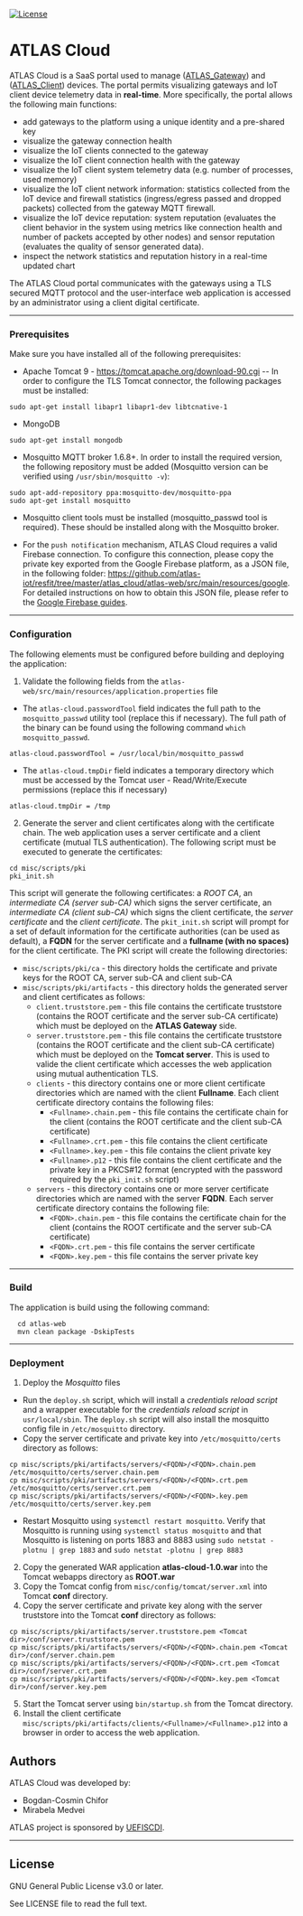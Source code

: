 [![License](https://img.shields.io/badge/license-GPL%20v3.0%20or%20later-brightgreen.svg)](https://github.com/atlas-iot/resfit/blob/master/atlas_cloud/LICENSE)

# ATLAS Cloud
ATLAS Cloud is a SaaS portal used to manage ([ATLAS_Gateway]) and ([ATLAS_Client]) devices. The portal permits visualizing gateways and IoT client device telemetry data in **real-time**. More specifically, the portal allows the following main functions:
* add gateways to the platform using a unique identity and a pre-shared key
* visualize the gateway connection health
* visualize the IoT clients connected to the gateway
* visualize the IoT client connection health with the gateway
* visualize the IoT client system telemetry data (e.g. number of processes, used memory)
* visualize the IoT client network information: statistics collected from the IoT device and firewall statistics (ingress/egress passed and dropped packets) collected from the gateway MQTT firewall. 
* visualize the IoT device reputation: system reputation (evaluates the client behavior in the system using metrics like connection health and number of packets accepted by other nodes) and sensor reputation (evaluates the quality of sensor generated data).
* inspect the network statistics and reputation history in a real-time updated chart

The ATLAS Cloud portal communicates with the gateways using a TLS secured MQTT protocol and the user-interface web application is accessed by an administrator using a client digital certificate.

---

### Prerequisites
 Make sure you have installed all of the following prerequisites:
 - Apache Tomcat 9 - https://tomcat.apache.org/download-90.cgi
 -- In order to configure the TLS Tomcat connector, the following packages must be installed:
```
sudo apt-get install libapr1 libapr1-dev libtcnative-1
```

 - MongoDB
```
sudo apt-get install mongodb
```
 - Mosquitto MQTT broker 1.6.8+. In order to install the required version, the following repository must be added (Mosquitto version can be verified using `/usr/sbin/mosquitto -v`):
```
sudo apt-add-repository ppa:mosquitto-dev/mosquitto-ppa
sudo apt-get install mosquitto
```
- Mosquitto client tools must be installed (mosquitto_passwd tool is required). These should be installed along with the Mosquitto broker.

- For the `push notification` mechanism, ATLAS Cloud requires a valid Firebase connection. To configure this connection, please copy the private key exported from the Google Firebase platform, as a JSON file, in the following folder: https://github.com/atlas-iot/resfit/tree/master/atlas_cloud/atlas-web/src/main/resources/google. For detailed instructions on how to obtain this JSON file, please refer to the [Google Firebase guides].

---

### Configuration
 The following elements must be configured before building and deploying the application:
1. Validate the following fields from the `atlas-web/src/main/resources/application.properties` file
 - The `atlas-cloud.passwordTool` field indicates the full path to the `mosquitto_passwd` utility tool (replace this if necessary). The full path of the binary can be found using the following command `which mosquitto_passwd`.
```
atlas-cloud.passwordTool = /usr/local/bin/mosquitto_passwd
```
 - The `atlas-cloud.tmpDir` field indicates a temporary directory which must be accessed by the Tomcat user - Read/Write/Execute permissions (replace this if necessary)
```
atlas-cloud.tmpDir = /tmp
```
2. Generate the server and client certificates along with the certificate chain. The web application uses a server certificate and a client certificate (mutual TLS authentication).
The following script must be executed to generate the certificates:
```
cd misc/scripts/pki
pki_init.sh
```
This script will generate the following certificates: a *ROOT CA*, an *intermediate CA (server sub-CA)* which signs the server certificate, an *intermediate CA (client sub-CA)* which signs the client certificate, the *server certificate* and the *client certificate*.
The `pkit_init.sh` script will prompt for a set of default information for the certificate authorities (can be used as default), a **FQDN** for the server certificate and a **fullname (with no spaces)** for the client certificate.
The PKI script will create the following directories:
* `misc/scripts/pki/ca` - this directory holds the certificate and private keys for the ROOT CA, server sub-CA and client sub-CA
* `misc/scripts/pki/artifacts` - this directory holds the generated server and client certificates as follows:
  * `client.truststore.pem` - this file contains the certificate truststore (contains the ROOT certificate and the server sub-CA certificate) which must be deployed on the **ATLAS Gateway** side.
  * `server.truststore.pem` - this file contains the certificate truststore (contains the ROOT certificate and the client sub-CA certificate) which must be deployed on the **Tomcat server**. This is used to valide the client certificate which accesses the web application using mutual authentication TLS.
  * `clients` - this directory contains one or more client certificate directories which are named with the client **Fullname**. Each client certificate directory contains the following files:
    * `<Fullname>.chain.pem` - this file contains the certificate chain for the client (contains the ROOT certificate and the client sub-CA certificate)
    * `<Fullname>.crt.pem` - this file contains the client certificate
    * `<Fullname>.key.pem` - this file contains the client private key
    * `<Fullname>.p12` - this file contains the client certificate and the private key in a PKCS#12 format (encrypted with the password required by the `pki_init.sh` script)
  * `servers` - this directory contains one or more server certificate directories which are named with the server **FQDN**. Each server certificate directory contains the following file:
    * `<FQDN>.chain.pem` - this file contains the certificate chain for the client (contains the ROOT certificate and the server sub-CA certificate)
    * `<FQDN>.crt.pem` - this file contains the server certificate
    * `<FQDN>.key.pem` - this file contains the server private key
---

### Build
  The application is build using the following command:
  ```
    cd atlas-web
    mvn clean package -DskipTests
  ```

---

### Deployment
1. Deploy the *Mosquitto* files
* Run the `deploy.sh` script, which will install a *credentials reload script* and a wrapper executable for the *credentials reload script* in `usr/local/sbin`. The `deploy.sh` script will also install the mosquitto config file in `/etc/mosquitto` directory.
* Copy the server certificate and private key into `/etc/mosquitto/certs` directory as follows:
```
cp misc/scripts/pki/artifacts/servers/<FQDN>/<FQDN>.chain.pem /etc/mosquitto/certs/server.chain.pem
cp misc/scripts/pki/artifacts/servers/<FQDN>/<FQDN>.crt.pem /etc/mosquitto/certs/server.crt.pem
cp misc/scripts/pki/artifacts/servers/<FQDN>/<FQDN>.key.pem /etc/mosquitto/certs/server.key.pem
```
* Restart Mosquitto using `systemctl restart mosquitto`. Verify that Mosquitto is running using `systemctl status mosquitto` and that Mosquitto is listening on ports 1883 and 8883 using `sudo netstat -plotnu | grep 1883` and `sudo netstat -plotnu | grep 8883`
2. Copy the generated WAR application **atlas-cloud-1.0.war** into the Tomcat webapps directory as **ROOT.war**
3. Copy the Tomcat config from `misc/config/tomcat/server.xml` into Tomcat **conf** directory.
4. Copy the server certificate and private key along with the server truststore into the Tomcat **conf** directory as follows:
```
cp misc/scripts/pki/artifacts/server.truststore.pem <Tomcat dir>/conf/server.truststore.pem
cp misc/scripts/pki/artifacts/servers/<FQDN>/<FQDN>.chain.pem <Tomcat dir>/conf/server.chain.pem
cp misc/scripts/pki/artifacts/servers/<FQDN>/<FQDN>.crt.pem <Tomcat dir>/conf/server.crt.pem
cp misc/scripts/pki/artifacts/servers/<FQDN>/<FQDN>.key.pem <Tomcat dir>/conf/server.key.pem
```
5. Start the Tomcat server using `bin/startup.sh` from the Tomcat directory.
6. Install the client certificate `misc/scripts/pki/artifacts/clients/<Fullname>/<Fullname>.p12` into a browser in order to access the web application.

## Authors
ATLAS Cloud was developed by:
* Bogdan-Cosmin Chifor
* Mirabela Medvei

ATLAS project is sponsored by [UEFISCDI].

----

## License
GNU General Public License v3.0 or later.

See LICENSE file to read the full text.

[ATLAS_Client]: https://github.com/atlas-iot/resfit/tree/master/atlas_client
[ATLAS_Gateway]: https://github.com/atlas-iot/resfit/tree/master/atlas_gateway
[UEFISCDI]: https://uefiscdi.gov.ro/
[Google Firebase guides]: https://firebase.google.com/docs/guides
